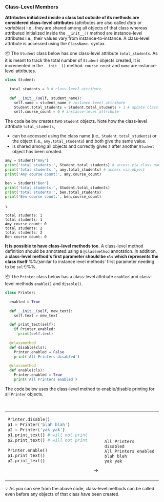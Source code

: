 ### Class-Level Members

**Attributes initialized inside a class but outside of its methods are considered class-level attributes** (attributes are also called _data_ or _variables_) i.e., they are shared among all objects of that class whereas attributed initialized inside the `__init__()` method are instance-level attributes i.e., their values vary from instance-to-instance. A class-level attribute is accessed using the `ClassName.` syntax.

<tip-box> 

:package: The `Student` class below has one class-level attribute `total_students`. As it is meant to track the total number of `Student` objects created, it is incremented in the `__init__()` method. `course_count` and `name` are instance-level attributes.

```python
class Student:
  
  total_students = 0 # class-level attribute
  
  def __init__(self, student_name):
    self.name = student_name # instance-level attribute
    Student.total_students = Student.total_students + 1 # update class-level attribute
    self.course_count = 0 # instance-level attribute
```
The code below creates two `Student` objects. Note how the class-level attribute `total_students`,
 * can be accessed using the class name (i.e., `Student.total_students`) or the object (i.e., `amy.total_students`) and both give the same value.
 * is shared among all objects and correctly gives `2` after another `Student` object has been created.
```python
amy = Student("Amy")
print('total students:', Student.total_students) # access via class name
print('total students:', amy.total_students) # access via object
print('Amy course count:', amy.course_count)

ben = Student("Ben")
print('total students:', Student.total_students)
print('total students:', ben.total_students) 
print('Ben course count:', ben.course_count)
```
:arrow_heading_down:
```
total students: 1
total students: 1
Amy course count: 0
total students: 2
total students: 2
Ben course count: 0
```
</tip-box>

**It is possible to have class-level methods too.** A class-level method definition should be annotated using a `@classmethod` annotation. In addition, **a class-level method's first parameter should be `cls` which represents the class itself** %%(similar to instance level methods' first parameter needing to be `self`)%%.

<tip-box> 

:package: The `Printer` class below has a class-level attribute `enabled` and class-level methods `enable()` and `disable()`.

```python
class Printer:
  
  enabled = True
  
  def __init__(self, new_text):
    self.text = new_text
  
  def print_text(self):
    if Printer.enabled:
      print(self.text)
    
  @classmethod
  def disable(cls):
    Printer.enabled = False
    print('All Printers disabled')
  
  @classmethod
  def enable(cls):
    Printer.enabled = True
    print('All Printers enabled')
```
The code below uses the class-level method to enable/disable printing for all `Printer` objects.
<table> 
<tr>
  <td>

```python
Printer.disable()
p1 = Printer('blah blah')
p2 = Printer('yak yak')
p1.print_text() # will not print
p2.print_text() # will not print

Printer.enable() 
p1.print_text()
p2.print_text()
```
  </td>
  <td valign="bottom">&nbsp;→&nbsp;<br><br></td>
  <td valign="bottom">

```
All Printers disabled
All Printers enabled
blah blah
yak yak
```

  </td>
</tr>
</table>

:bulb: As you can see from the above code, class-level methods can be called even before any objects of that class have been created.
</tip-box>

<panel type="danger" header=":muscle: Exercise: Add Class-Level Members to `Subject` Class" expanded no-close>
  <include src="e-addClassLevelMembersToSubjectClass.md" />
</panel><p/>